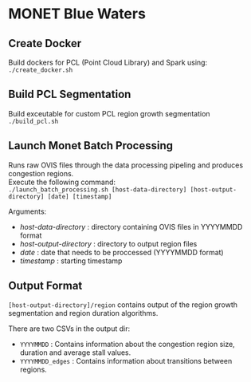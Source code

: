 # MONET Blue Waters

## Create Docker 
Build dockers for PCL (Point Cloud Library) and Spark using:    
`
./create_docker.sh
`

## Build PCL Segmentation
Build exceutable for custom PCL region growth segmentation
`
./build_pcl.sh
`

## Launch Monet Batch Processing 
Runs raw OVIS files through the data processing pipeling and produces congestion regions.  
Execute the following command:        
        `
        ./launch_batch_processing.sh [host-data-directory] [host-output-directory] [date] [timestamp]
        `    
        
Arguments:    
* *host-data-directory* : directory containing OVIS files in YYYYMMDD format
* *host-output-directory* :  directory to output region files
* *date* : date that needs to be proccessed (YYYYMMDD format)
* *timestamp* : starting timestamp

## Output Format
`[host-output-directory]/region` contains output of the region growth segmentation and region duration algorithms.

There are two CSVs in the output dir:
* `YYYYMMDD` : Contains information about the congestion region size, duration and average stall values.
* `YYYYMMDD_edges` : Contains information about transitions between regions.
